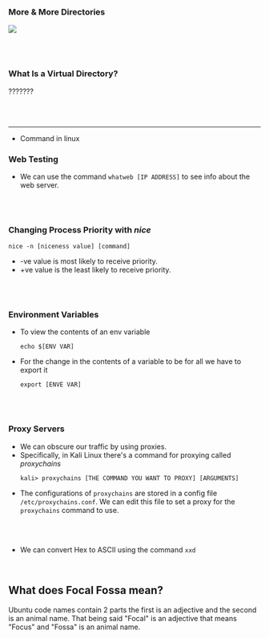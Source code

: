 

### <span class="linuxBasicsSubs subtitle">More & More Directories  

<img src="https://lcom.static.linuxfound.org/sites/lcom/files/standard-unix-filesystem-hierarchy.png">  

<br/><br/>

### <span class="linuxBasicsSubs subtitle">What Is a Virtual Directory?  
???????  

<br/><br/>


----------
* Command in linux   


### <span class="useful_shit subtitle">Web Testing  

* We can use the command `whatweb [IP ADDRESS]` to see info about the web server.

 <br/><br/> 

### <span class="useful_shit subtitle">Changing Process Priority with *nice*   

  ```console
  nice -n [niceness value] [command]
  ```
  * -ve value is most likely to receive priority.
  * +ve value is the least likely to receive priority.

 <br/><br/> 

### <span class="useful_shit subtitle">Environment Variables  

  * To view the contents of an env variable
    ```console
    echo $[ENV VAR]
    ```

  * For the change in  the contents of a variable to be for all we have to export it  
    ```console
    export [ENVE VAR]
    ```  


 <br/><br/> 



### <span class="useful_shit subtitle"> Proxy Servers  

* We can obscure our traffic by using proxies.
* Specifically, in Kali Linux there's a command for proxying called *proxychains*  
  ```console
  kali> proxychains [THE COMMAND YOU WANT TO PROXY] [ARGUMENTS]
  ``` 
* The configurations of `proxychains` are stored in a config file `/etc/proxychains.conf`. We can edit this file to set a proxy for the `proxychains` command to use.


 <br/><br/>   


 
* We can convert Hex to ASCII using the command `xxd`  


<br/> 



## What does Focal Fossa mean?  
Ubuntu code names contain 2 parts the first is an adjective and the second is an animal name. That being said "Focal" is an adjective that means "Focus" and "Fossa" is an animal name.